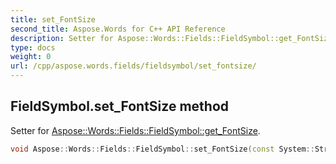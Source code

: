```yaml
---
title: set_FontSize
second_title: Aspose.Words for C++ API Reference
description: Setter for Aspose::Words::Fields::FieldSymbol::get_FontSize. 
type: docs
weight: 0
url: /cpp/aspose.words.fields/fieldsymbol/set_fontsize/
---
```

## FieldSymbol.set_FontSize method


Setter for [Aspose::Words::Fields::FieldSymbol::get_FontSize](../get_fontsize/).

```cpp
void Aspose::Words::Fields::FieldSymbol::set_FontSize(const System::String &value)
```

